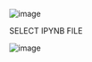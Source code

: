 ![image](https://user-images.githubusercontent.com/69498031/119358077-e286db00-bcc5-11eb-95e4-ab4fe070d6ac.png)

SELECT IPYNB FILE

![image](https://user-images.githubusercontent.com/69498031/119358342-2548b300-bcc6-11eb-8f7f-a54571d3aa9a.png)

